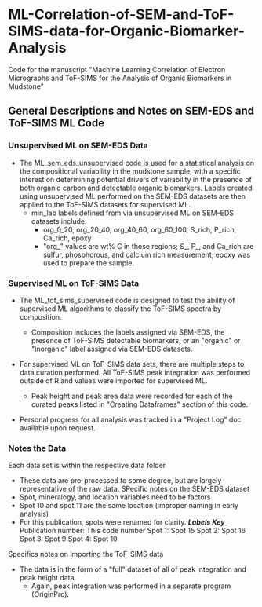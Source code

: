 # ML-Correlation-of-SEM-and-ToF-SIMS-data-for-Organic-Biomarker-Analysis
Code for the manuscript "Machine Learning Correlation of Electron Micrographs and ToF-SIMS  for the Analysis of Organic Biomarkers in Mudstone"

## General Descriptions and Notes on SEM-EDS and ToF-SIMS ML Code
### Unsupervised ML on SEM-EDS Data
- The ML_sem_eds_unsupervised code is used for a statistical analysis on the compositional variability in the mudstone sample, with a specific interest on determining potential drivers of variability in the presence of both organic carbon and detectable organic biomarkers. Labels created using unsupervised ML performed on the SEM-EDS datasets are then applied to the ToF-SIMS datasets for supervised ML.
  - min_lab labels defined from via unsupervised ML on SEM-EDS datasets include: 
    - org_0_20, org_20_40, org_40_60, org_60_100, S_rich, P_rich, Ca_rich, epoxy
    - "org_" values are wt% C in those regions; S_, P_, and Ca_rich are sulfur, phosphorous, and calcium rich measurement, epoxy was used to prepare the sample.
### Supervised ML on ToF-SIMS Data
- The ML_tof_sims_supervised code is designed to test the ability of supervised ML algorithms to classify the ToF-SIMS spectra by composition.
  - Composition includes the labels assigned via SEM-EDS, the presence of ToF-SIMS detectable biomarkers, or an "organic" or "inorganic" label assigned via SEM-EDS datasets.  
- For supervised ML on ToF-SIMS data sets, there are multiple steps to data curation performed. All ToF-SIMS peak integration was performed outside of R and values were imported for supervised ML. 
  - Peak height and peak area data were recorded for each of the curated peaks listed in "Creating Dataframes" section of this code.

- Personal progress for all analysis was tracked in a "Project Log" doc available upon request. 

### Notes the Data
Each data set is within the respective data folder
- These data are pre-processed to some degree, but are largely representative of the raw data.
SPecific notes on the SEM-EDS dataset
- Spot, mineralogy, and location variables need to be factors
- Spot 10 and spot 11 are the same location (improper naming in early analysis)
- For this publication, spots were renamed for clarity. 
_____Labels Key______
Publication number: This code number
Spot 1: Spot 15
Spot 2: Spot 16
Spot 3: Spot 9
Spot 4: Spot 10

Specifics notes on importing the ToF-SIMS data
- The data is in the form of a "full" dataset of all of peak integration and peak height data.
  - Again, peak integration was performed in a separate program (OriginPro).
